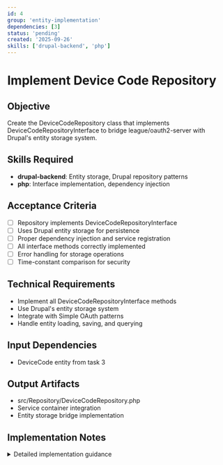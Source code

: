 ```yaml
---
id: 4
group: 'entity-implementation'
dependencies: [3]
status: 'pending'
created: '2025-09-26'
skills: ['drupal-backend', 'php']
---
```


# Implement Device Code Repository

## Objective

Create the DeviceCodeRepository class that implements DeviceCodeRepositoryInterface to bridge league/oauth2-server with Drupal's entity storage system.

## Skills Required

- **drupal-backend**: Entity storage, Drupal repository patterns
- **php**: Interface implementation, dependency injection

## Acceptance Criteria

- [ ] Repository implements DeviceCodeRepositoryInterface
- [ ] Uses Drupal entity storage for persistence
- [ ] Proper dependency injection and service registration
- [ ] All interface methods correctly implemented
- [ ] Error handling for storage operations
- [ ] Time-constant comparison for security

## Technical Requirements

- Implement all DeviceCodeRepositoryInterface methods
- Use Drupal's entity storage system
- Integrate with Simple OAuth patterns
- Handle entity loading, saving, and querying

## Input Dependencies

- DeviceCode entity from task 3

## Output Artifacts

- src/Repository/DeviceCodeRepository.php
- Service container integration
- Entity storage bridge implementation

## Implementation Notes

<details>
<summary>Detailed implementation guidance</summary>

**Repository pattern (study simple_oauth repository implementations):**

```php
class DeviceCodeRepository implements DeviceCodeRepositoryInterface {
  public function __construct(
    private EntityTypeManagerInterface $entityTypeManager,
    private LoggerInterface $logger
  ) {}

  public function getNewDeviceCode(): DeviceCodeEntityInterface {
    return $this->entityTypeManager
      ->getStorage('oauth2_device_code')
      ->create();
  }

  public function persistDeviceCode(DeviceCodeEntityInterface $deviceCodeEntity): void {
    // Save entity using Drupal storage
  }

  public function getDeviceCodeEntityByDeviceCode(string $deviceCode): ?DeviceCodeEntityInterface {
    // Load by device code with proper error handling
  }

  public function revokeDeviceCode(string $codeId): void {
    // Mark as revoked
  }

  public function isDeviceCodeRevoked(string $codeId): bool {
    // Check revocation status
  }
}
```

**Security considerations:**

- Use time-constant comparison for user codes (hash_equals())
- Validate entity types before returning
- Handle storage exceptions gracefully
- Log security-relevant events

**Service registration:**
Register in services.yml as 'simple_oauth_device_flow.repositories.device_code'

**Error handling:**

- Catch storage exceptions
- Return null for not found (per interface contract)
- Log errors appropriately
- Throw UniqueTokenIdentifierConstraintViolationException for duplicates
</details>
